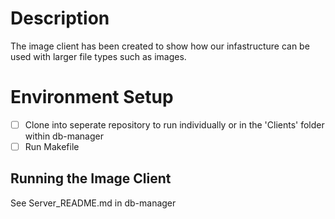 # Description

The image client has been created to show how our infastructure can be used with larger file types such as images. 

# Environment Setup

- [ ] Clone into seperate repository to run individually or in the 'Clients' folder within db-manager
- [ ] Run Makefile

## Running the Image Client
See Server_README.md in db-manager
